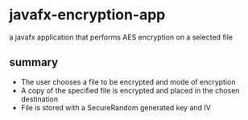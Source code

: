 # javafx-encryption-app

a javafx application that performs AES encryption on a selected file

## summary
* The user chooses a file to be encrypted and mode of encryption
* A copy of the specified file is encrypted and placed in the chosen destination
* File is stored with a SecureRandom generated key and IV

